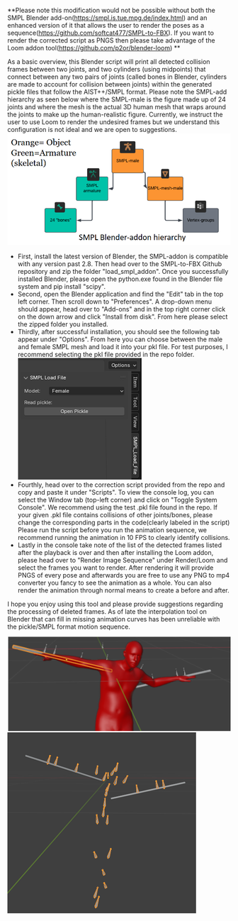\*\*Please note this modification would not be possible without both the SMPL Blender add-on(https://smpl.is.tue.mpg.de/index.html) and an enhanced version of it that allows the user to render
the poses as a sequence(https://github.com/softcat477/SMPL-to-FBX). If you want to render the corrected script as PNGS then please take advantage of the Loom addon tool(https://github.com/p2or/blender-loom) \*\*

As a basic overview, this Blender script will print all detected collision frames between two joints, and two cylinders (using midpoints) that connect between any two pairs of joints (called bones in Blender, cylinders are made to account for collision between joints) within the generated pickle files that follow the AIST++/SMPL format. Please note the SMPL-add hierarchy as seen below where the SMPL-male is the figure made up of 24 joints and where the mesh is the actual 3D human mesh that wraps around the joints to make up the human-realistic figure. Currently, we instruct the user to use Loom to render the undesired frames but we understand this configuration is not ideal and we are open to suggestions.
![Example Image](images/smpl-addon2.PNG)


- First, install the latest version of Blender, the SMPL-addon is compatible with any version past 2.8. Then head over to the SMPL-to-FBX Github repository and zip the folder "load\_smpl\_addon". Once you successfully installed Blender, please open the python.exe found in the Blender file system and pip install "scipy".
- Second, open the Blender application and find the "Edit" tab in the top left corner. Then scroll down to "Preferences". A drop-down menu should appear, head over to "Add-ons" and in the top right corner click on the down arrow and click "Install from disk". From here please select the zipped folder you installed.
- Thirdly, after successful installation, you should see the following tab appear under "Options". From here you can choose between the male and female SMPL mesh and load it into your pkl file. For test purposes, I recommend selecting the pkl file provided in the repo folder.
![Example Image](images/smpl-addon.PNG)
- Fourthly, head over to the correction script provided from the repo and copy and paste it under "Scripts". To view the console log, you can select the Window tab (top-left corner) and click on "Toggle System Console". We recommend using the test .pkl file found in the repo. If your given .pkl file contains collisions of other joints/bones, please change the corresponding parts in the code(clearly labeled in the script) Please run the script before you run the animation sequence, we recommend running the animation in 10 FPS to clearly identify collisions.
- Lastly in the console take note of the list of the detected frames listed after the playback is over and then after installing the Loom addon, please head over to "Render Image Sequence" under Render/Loom and select the frames you want to render. After rendering it will provide PNGS of every pose and afterwards you are free to use any PNG to mp4 converter you fancy to see the animation as a whole. You can also render the animation through normal means to create a before and after.

I hope you enjoy using this tool and please provide suggestions regarding the processing of deleted frames. As of late the interpolation tool on Blender that can fill in missing animation curves has been unreliable with the pickle/SMPL format motion sequence.

![Example Image](images/mesh_cylinder.PNG)
![Example Image](images/no_mesh_cylinder2.PNG)
